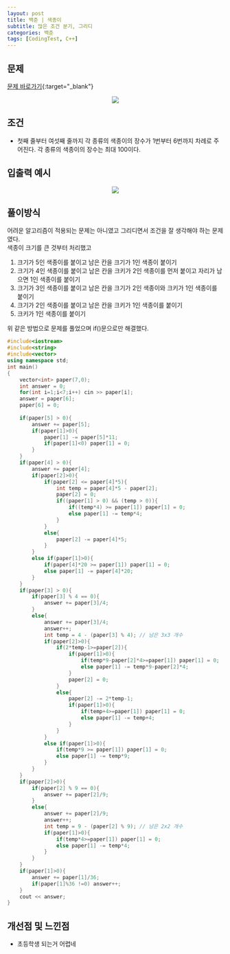 ```yaml
---
layout: post
title: 백준 | 색종이
subtitle: 많은 조건 분기, 그리디
categories: 백준
tags: [CodingTest, C++]
---
```


## 문제
[문제 바로가기](https://www.acmicpc.net/problem/2590){:target="_blank"}


<p align="center"><img src="https://user-images.githubusercontent.com/41900899/215286314-4c046175-84ee-4d19-8ddd-eb72dc5551a6.png"></p>

## 조건

- 첫째 줄부터 여섯째 줄까지 각 종류의 색종이의 장수가 1번부터 6번까지 차례로 주어진다. 각 종류의 색종이의 장수는 최대 100이다.
## 입출력 예시

<p align="center"><img src="https://user-images.githubusercontent.com/41900899/215286394-a76fe56a-cc54-4164-9290-af4180adc8bb.png"></p>


## 풀이방식
  어려운 알고리즘이 적용되는 문제는 아니였고 그리디면서 조건을 잘 생각해야 하는 문제였다.<br>
  색종이 크기를 큰 것부터 처리했고
  1. 크기가 5인 색종이를 붙이고 남은 칸을 크기가 1인 색종이 붙이기
  2. 크기가 4인 색종이를 붙이고 남은 칸을 크키가 2인 색종이를 먼저 붙이고 자리가 남으면 1인 색종이를 붙이기
  3. 크기가 3인 색종이를 붙이고 남은 칸을 크기가 2인 색종이와 크키가 1인 색종이를 붙이기
  4. 크기가 2인 색종이를 붙이고 남은 칸을 크키가 1인 색종이를 붙이기
  5. 크키가 1인 색종이를 붙이기

  위 같은 방법으로 문제를 풀었으며 if()문으로만 해결했다.
  
```cpp
#include<iostream>
#include<string>
#include<vector>
using namespace std;
int main()
{
	vector<int> paper(7,0);
	int answer = 0;
	for(int i=1;i<7;i++) cin >> paper[i];
	answer = paper[6];
	paper[6] = 0;
	
	if(paper[5] > 0){
		answer += paper[5];
		if(paper[1]>0){
			paper[1] -= paper[5]*11;
			if(paper[1]<0) paper[1] = 0;
		}
	}
	if(paper[4] > 0){
		answer += paper[4];
		if(paper[2]>0){
			if(paper[2] <= paper[4]*5){
				int temp = paper[4]*5 - paper[2];
				paper[2] = 0;
				if((paper[1] > 0) && (temp > 0)){
					if((temp*4) >= paper[1]) paper[1] = 0;
					else paper[1] -= temp*4;
				}
			}
			else{
				paper[2] -= paper[4]*5;
			}
		}
		else if(paper[1]>0){
			if(paper[4]*20 >= paper[1]) paper[1] = 0;
			else paper[1] -= paper[4]*20;
		}
	}
	if(paper[3] > 0){
		if(paper[3] % 4 == 0){
			answer += paper[3]/4;
		}
		else{
			answer += paper[3]/4;
			answer++;
			int temp = 4 - (paper[3] % 4); // 남은 3x3 개수 
			if(paper[2]>0){
				if(2*temp-1>=paper[2]){	
					if(paper[1]>0){
						if(temp*9-paper[2]*4>=paper[1]) paper[1] = 0;
						else paper[1] -= temp*9-paper[2]*4;
					}
					paper[2] = 0;
				}
				else{
					paper[2] -= 2*temp-1;
					if(paper[1]>0){
						if(temp+4>=paper[1]) paper[1] = 0;
						else paper[1] -= temp+4;
					}
				}
			}
			else if(paper[1]>0){
				if(temp*9 >= paper[1]) paper[1] = 0;
				else paper[1] -= temp*9;
			}
		}
	}
	if(paper[2]>0){
		if(paper[2] % 9 == 0){
			answer += paper[2]/9;
		}
		else{
			answer += paper[2]/9;
			answer++;
			int temp = 9 - (paper[2] % 9); // 남은 2x2 개수
			if(paper[1]>0){
				if(temp*4>=paper[1]) paper[1] = 0;
				else paper[1] -= temp*4;
			} 
		}
	}
	if(paper[1]>0){
		answer += paper[1]/36;
		if(paper[1]%36 !=0) answer++;
	}
	cout << answer;
}
```

## 개선점 및 느낀점
- 초등학생 되는거 어렵네
 